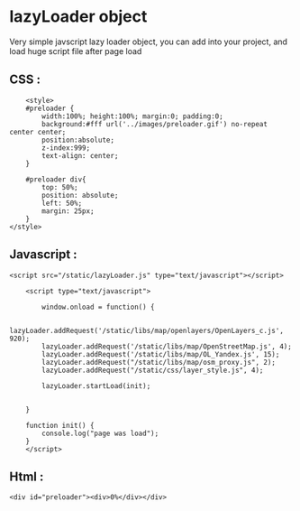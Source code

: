 lazyLoader object
=============
Very simple javscript  lazy loader object, you can add into your project, and load huge script file after page load



CSS :
-------------

    	<style>
		#preloader {
		  	width:100%; height:100%; margin:0; padding:0; 
		  	background:#fff url('../images/preloader.gif') no-repeat center center;
			position:absolute;
		  	z-index:999;
			text-align: center;
		}

		#preloader div{ 
			top: 50%;
			position: absolute;
			left: 50%;
			margin: 25px;
		}
	</style>

Javascript :
-------------
	<script src="/static/lazyLoader.js" type="text/javascript"></script>

    	<script type="text/javascript">

        	window.onload = function() {
     
			lazyLoader.addRequest('/static/libs/map/openlayers/OpenLayers_c.js', 920);
			lazyLoader.addRequest('/static/libs/map/OpenStreetMap.js', 4);
			lazyLoader.addRequest('/static/libs/map/OL_Yandex.js', 15);
			lazyLoader.addRequest("/static/libs/map/osm_proxy.js", 2);
			lazyLoader.addRequest("/static/css/layer_style.js", 4);

			lazyLoader.startLoad(init);

			   
		}
		
		function init() {
			console.log("page was load");		
		}
    	</script>

Html :
------------
	
	<div id="preloader"><div>0%</div></div>
